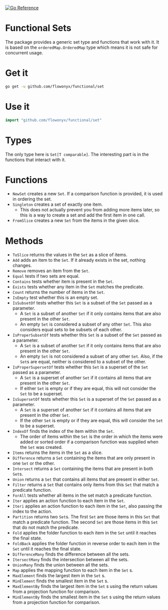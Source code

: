 [![Go Reference](https://pkg.go.dev/badge/github.com/flowonyx/functional/set.svg)](https://pkg.go.dev/github.com/flowonyx/functional/set)

# Functional Sets

The package provides a generic set type and functions that work with it. It is based on the `orderedMap.OrderedMap` type which means it is not safe for concurrent usage.

# Get it

```sh
go get -u github.com/flowonyx/functional/set
```

# Use it

```go
import "github.com/flowonyx/functional/set"
```

# Types

The only type here is `Set[T comparable]`. The interesting part is in the functions that interact with it.

# Functions

* `NewSet` creates a new `Set`. If a comparison function is provided, it is used in ordering the set.
* `Singleton` creates a set of exactly one item.
  * This does not actually prevent you from adding more items later, so this is a way to create a set and add the first item in one call.
* `FromSlice` creates a new `Set` from the items in the given slice.

# Methods

* `ToSlice` returns the values in the `Set` as a slice of items.
* `Add` adds an item to the `Set`. If it already exists in the set, nothing changes.
* `Remove` removes an item from the `Set`.
* `Equal` tests if two sets are equal.
* `Contains` tests whether item is present in the `Set`.
* `Exists` tests whether any item in the `Set` matches the predicate.
* `Count` returns the number of items in the `Set`.
* `IsEmpty` test whether this is an empty set.
* `IsSubsetOf` tests whether this `Set` is a subset of the `Set` passed as a parameter.
  * A `Set` is a subset of another `Set` if it only contains items that are also present in the other `Set`.
  * An empty `Set` is considered a subset of any other `Set`. This also considers equal sets to be subsets of each other.
* `IsProperSubsetOf` tests whether this `Set` is a subset of the `Set` passed as a parameter.
  * A `Set` is a subset of another `Set` if it only contains items that are also present in the other `Set`.
  * An empty `Set` is not considered a subset of any other `Set`. Also, if the `Set`s are equal, neither is considered to a subset of the other.
* `IsProperSupersetOf` tests whether this `Set` is a superset of the `Set` passed as a parameter.
  * A `Set` is a superset of another `Set` if it contains all items that are present in the other `Set`.
  * If either `Set` is empty or if they are equal, this will not consider the `Set` to be a superset.
* `IsSupersetOf` tests whether this `Set` is a superset of the `Set` passed as a parameter.
  * A `Set` is a superset of another `Set` if it contains all items that are present in the other `Set`.
  * If the other `Set` is empty or if they are equal, this will consider the `Set` to be a superset.
* `IndexOf` finds the index of the item within the `Set`.
  * The order of items within the `Set` is the order in which the items were added or sorted order if a comparison function was supplied when the `Set` was created.
* `Items` returns the items in the `Set` as a slice.
* `Difference` returns a `Set` containing the items that are only present in one `Set` or the other.
* `Intersect` returns a `Set` containing the items that are present in both `Set`s.
* `Union` returns a `Set` that contains all items that are present in either `Set`.
* `Filter` returns a `Set` that contains only items from this `Set` that match a predicate function.
* `ForAll` tests whether all items in the set match a predicate function.
* `Iter` applies an action function to each item in the `Set`.
* `Iteri` applies an action function to each item in the `Set`, also passing the index to the action.
* `Partition` returns two `Set`s. The first `Set` are those items in this `Set` that match a predicate function. The second `Set` are those items in this `Set` that do not match the predicate.
* `Fold` applies the folder function to each item in the `Set` until it reaches the final state.
* `FoldBack` applies the folder function in reverse order to each item in the `Set` until it reaches the final state.
* `DifferenceMany` finds the difference between all the sets.
* `ItersectMany` finds the intersection between all the sets.
* `UnionMany` finds the union between all the sets.
* `Map` applies the mapping function to each item in the `Set` s.
* `MaxElement` finds the largest item in the `Set` s.
* `MinElement` finds the smallest item in the `Set` s.
* `MaxElementBy` finds the largest item in the `Set` s using the return values from a projection function for comparison.
* `MinElementBy` finds the smallest item in the `Set` s using the return values from a projection function for comparison.